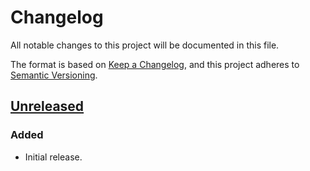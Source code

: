 # Changelog
All notable changes to this project will be documented in this file.

The format is based on [Keep a Changelog](https://keepachangelog.com/en/1.0.0/),
and this project adheres to [Semantic Versioning](https://semver.org/spec/v2.0.0.html).

## [Unreleased]
### Added
* Initial release.

[Unreleased]: https://github.com/wearerequired/rest-api-same-origin/compare/0.1.0...HEAD
